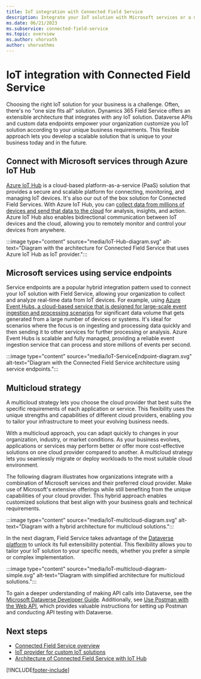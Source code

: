 ```yaml
---
title: IoT integration with Connected Field Service
description: Integrate your IoT solution with Microsoft services or a multicloud strategy for a scalable, customized solution.
ms.date: 06/21/2023
ms.subservice: connected-field-service
ms.topic: overview
ms.author: vhorvath
author: vhorvathms
---
```


# IoT integration with Connected Field Service

Choosing the right IoT solution for your business is a challenge. Often, there's no "one size fits all" solution. Dynamics 365 Field Service offers an extensible architecture that integrates with any IoT solution. Dataverse APIs and custom data endpoints empower your organization customize you IoT solution according to your unique business requirements. This flexible approach lets you develop a scalable solution that is unique to your business today and in the future.

## Connect with Microsoft services through Azure IoT Hub​

[Azure IoT Hub](/azure/iot-hub/iot-concepts-and-iot-hub) is a cloud-based platform-as-a-service (PaaS) solution that provides a secure and scalable platform for connecting, monitoring, and managing IoT devices. It's also our out of the box solution for Connected Field Services. With Azure IoT Hub, you can [collect data from millions of devices and send that data to the cloud](/azure/iot-hub/iot-hub-devguide-endpoints) for analysis, insights, and action. Azure IoT Hub also enables bidirectional communication between IoT devices and the cloud, allowing you to remotely monitor and control your devices from anywhere.

:::image type="content" source="media/IoT-Hub-diagram.svg" alt-text="Diagram with the architecture for Connected Field Service that uses Azure IoT Hub as IoT provider.":::

## Microsoft services using service endpoints

Service endpoints are a popular hybrid integration pattern used to connect your IoT solution with Field Service, allowing your organization to collect and analyze real-time data from IoT devices. For example, using [Azure Event Hubs, a cloud-based service that is designed for large-scale event ingestion and processing scenarios](/azure/iot-hub/iot-hub-compare-event-hubs) for significant data volume that gets generated from a large number of devices or systems. It's ideal for scenarios where the focus is on ingesting and processing data quickly and then sending it to other services for further processing or analysis. Azure Event Hubs is scalable and fully managed, providing a reliable event ingestion service that can process and store millions of events per second.  

:::image type="content" source="media/IoT-ServiceEndpoint-diagram.svg" alt-text="Diagram with the Connected Field Service architecture using service endpoints.":::

## Multicloud strategy

A multicloud strategy lets you choose the cloud provider that best suits the specific requirements of each application or service. This flexibility uses the unique strengths and capabilities of different cloud providers, enabling you to tailor your infrastructure to meet your evolving business needs.

With a multicloud approach, you can adapt quickly to changes in your organization, industry, or market conditions. As your business evolves, applications or services may perform better or offer more cost-effective solutions on one cloud provider compared to another. A multicloud strategy lets you seamlessly migrate or deploy workloads to the most suitable cloud environment.

The following diagram illustrates how organizations integrate with a combination of Microsoft services and their preferred cloud provider. Make use of Microsoft's extensive offerings while still benefiting from the unique capabilities of your cloud provider. This hybrid approach enables customized solutions that best align with your business goals and technical requirements.

:::image type="content" source="media/IoT-multicloud-diagram.svg" alt-text="Diagram with a hybrid architecture for multicloud solutions.":::

In the next diagram, Field Service takes advantage of the [Dataverse platform](/power-apps/maker/data-platform/data-platform-intro) to unlock its full extensibility potential. This flexibility allows you to tailor your IoT solution to your specific needs, whether you prefer a simple or complex implementation.  

:::image type="content" source="media/IoT-multicloud-diagram-simple.svg" alt-text="Diagram with simplified architecture for multicloud solutions.":::

To gain a deeper understanding of making API calls into Dataverse, see the [Microsoft Dataverse Developer Guide](/power-apps/developer/data-platform/overview). Additionally, see [Use Postman with the Web API](/power-apps/developer/data-platform/webapi/use-postman-web-api), which provides valuable instructions for setting up Postman and conducting API testing with Dataverse.

## Next steps

- [Connected Field Service overview](connected-field-service.md)
- [IoT provider for custom IoT solutions](cfs-custom-iot-provider.md)
- [Architecture of Connected Field Service with IoT Hub](connected-field-service-architecture.md)

[!INCLUDE[footer-include](../includes/footer-banner.md)]
